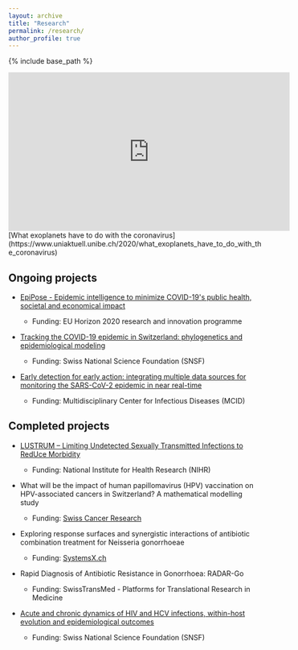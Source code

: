 ```yaml
---
layout: archive
title: "Research"
permalink: /research/
author_profile: true
---
```


{% include base_path %}

<iframe width="560" height="315" src="https://www.youtube-nocookie.com/embed/doSjPAjVJjY" title="YouTube video player" frameborder="0" allow="accelerometer; autoplay; clipboard-write; encrypted-media; gyroscope; picture-in-picture" allowfullscreen></iframe>
[What exoplanets have to do with the coronavirus](https://www.uniaktuell.unibe.ch/2020/what_exoplanets_have_to_do_with_the_coronavirus)

## Ongoing projects

- [EpiPose - Epidemic intelligence to minimize COVID-19's public health, societal and economical impact](https://www.uhasselt.be/en/aparte-sites-partner-en/epipose)
  - Funding: EU Horizon 2020 research and innovation programme
 
- [Tracking the COVID-19 epidemic in Switzerland: phylogenetics and epidemiological modeling](https://data.snf.ch/grants/grant/196046)
  - Funding: Swiss National Science Foundation (SNSF)
 
- [Early detection for early action: integrating multiple data sources for monitoring the SARS-CoV-2 epidemic in near real-time](https://www.mcid.unibe.ch/call_for_projects/first_mcid_funded_projects/early_detection_for_early_action_integrating_multiple_data_sources_for_monitoring_the_sars_cov_2_epidemic_in_near_real_time/index_eng.html)
  - Funding: Multidisciplinary Center for Infectious Diseases (MCID)

## Completed projects

- [LUSTRUM – Limiting Undetected Sexually Transmitted Infections to RedUce Morbidity](https://www.lustrum.org.uk/)
  - Funding: National Institute for Health Research (NIHR)
 
- What will be the impact of human papillomavirus (HPV) vaccination on HPV-associated cancers in Switzerland? A mathematical modelling study
  - Funding: [Swiss Cancer Research](http://www.swisscancer.ch/)
 
- Exploring response surfaces and synergistic interactions of antibiotic combination treatment for Neisseria gonorrhoeae
  - Funding: [SystemsX.ch](http://www.systemsx.ch/)
 
- Rapid Diagnosis of Antibiotic Resistance in Gonorrhoea: RADAR-Go
  - Funding: SwissTransMed - Platforms for Translational Research in Medicine
 
- [Acute and chronic dynamics of HIV and HCV infections, within-host evolution and epidemiological outcomes](https://data.snf.ch/grants/grant/136737)
  - Funding: Swiss National Science Foundation (SNSF)
